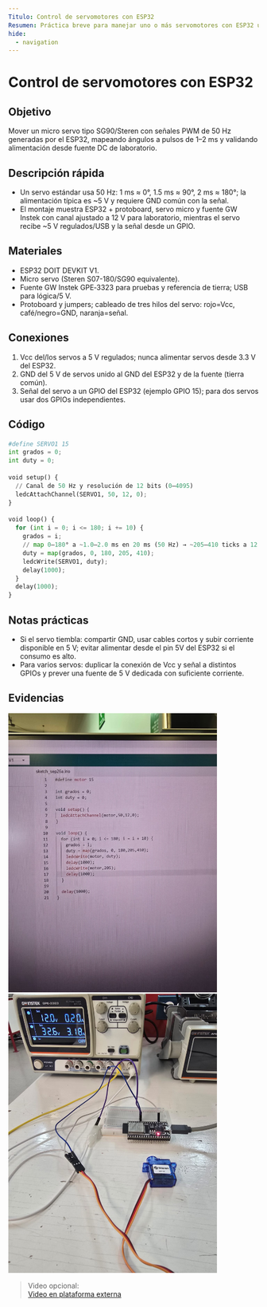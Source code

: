 ```yaml
---
Titulo: Control de servomotores con ESP32
Resumen: Práctica breve para manejar uno o más servomotores con ESP32 usando PWM de 50 Hz y mapeo de ángulos a pulsos.
hide:
  - navigation
---
```


# Control de servomotores con ESP32

## Objetivo
Mover un micro servo tipo SG90/Steren con señales PWM de 50 Hz generadas por el ESP32, mapeando ángulos a pulsos de 1–2 ms y validando alimentación desde fuente DC de laboratorio. 

## Descripción rápida
- Un servo estándar usa 50 Hz: 1 ms ≈ 0°, 1.5 ms ≈ 90°, 2 ms ≈ 180°; la alimentación típica es ~5 V y requiere GND común con la señal. 
- El montaje muestra ESP32 + protoboard, servo micro y fuente GW Instek con canal ajustado a 12 V para laboratorio, mientras el servo recibe ~5 V regulados/USB y la señal desde un GPIO. 

## Materiales
- ESP32 DOIT DEVKIT V1.   
- Micro servo (Steren S07-180/SG90 equivalente). 
- Fuente GW Instek GPE‑3323 para pruebas y referencia de tierra; USB para lógica/5 V. 
- Protoboard y jumpers; cableado de tres hilos del servo: rojo=Vcc, café/negro=GND, naranja=señal. 

## Conexiones
1. Vcc del/los servos a 5 V regulados; nunca alimentar servos desde 3.3 V del ESP32. 
2. GND del 5 V de servos unido al GND del ESP32 y de la fuente (tierra común). 
3. Señal del servo a un GPIO del ESP32 (ejemplo GPIO 15); para dos servos usar dos GPIOs independientes. 

## Código

```python
#define SERVO1 15
int grados = 0;
int duty = 0;

void setup() {
  // Canal de 50 Hz y resolución de 12 bits (0–4095)
  ledcAttachChannel(SERVO1, 50, 12, 0);
}

void loop() {
  for (int i = 0; i <= 180; i += 10) {
    grados = i;
    // map 0–180° a ~1.0–2.0 ms en 20 ms (50 Hz) → ~205–410 ticks a 12 bits
    duty = map(grados, 0, 180, 205, 410);
    ledcWrite(SERVO1, duty);
    delay(1000);
  }
  delay(1000);
}
```


## Notas prácticas
- Si el servo tiembla: compartir GND, usar cables cortos y subir corriente disponible en 5 V; evitar alimentar desde el pin 5V del ESP32 si el consumo es alto.   
- Para varios servos: duplicar la conexión de Vcc y señal a distintos GPIOs y prever una fuente de 5 V dedicada con suficiente corriente. 

## Evidencias
<img src="../recursos/imgs/Segundo/Actividad_7.jpg" alt="Circuito" width="420"> 

<img src="../recursos/imgs/Segundo/Circuito_7.jpeg" alt="Diagrama dos servos con GND común" width="420"> 

> Video opcional:  
> [Video en plataforma externa](https://tu-enlace-de-video.com) 
